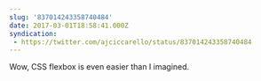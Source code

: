```yaml
---
slug: '837014243358740484'
date: 2017-03-01T18:58:41.000Z
syndication:
 - https://twitter.com/ajciccarello/status/837014243358740484
---
```


Wow, CSS flexbox is even easier than I imagined.
